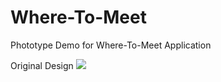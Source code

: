 # Where-To-Meet
Phototype Demo for Where-To-Meet Application

Original Design 
![](https://cloud.githubusercontent.com/assets/17581141/25928276/2d35e7c8-35b0-11e7-9a95-47d8f5c5b544.png)
